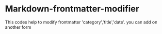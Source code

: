 # Markdown-frontmatter-modifier
This codes help to modify frontmatter 'category','title','date'. you can add on another form
